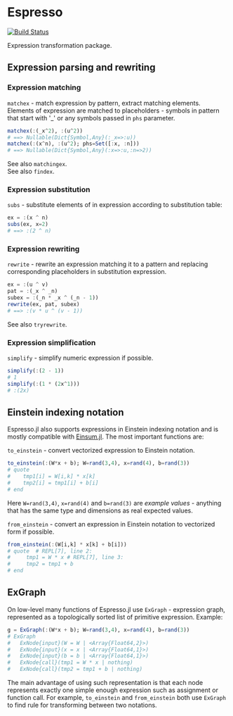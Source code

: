 # Espresso

[![Build Status](https://travis-ci.org/dfdx/Espresso.jl.svg?branch=master)](https://travis-ci.org/dfdx/Espresso.jl)

Expression transformation package. 

## Expression parsing and rewriting

### Expression matching

`matchex` - match expression by pattern, extract matching elements.
Elements of expression are matched to placeholders - symbols in pattern
that start with '_' or any symbols passed in `phs` parameter.

```julia
matchex(:(_x^2), :(u^2))
# ==> Nullable(Dict{Symbol,Any}(:_x=>:u))
matchex(:(x^n), :(u^2); phs=Set([:x, :n]))
# ==> Nullable(Dict{Symbol,Any}(:x=>:u,:n=>2))
```

See also `matchingex`.  
See also `findex`.

### Expression substitution

`subs` - substitute elements of in expression according to substitution table:

```julia
ex = :(x ^ n)
subs(ex, x=2)
# ==> :(2 ^ n)
```

### Expression rewriting

`rewrite` - rewrite an expression matching it to a pattern and replacing
corresponding placeholders in substitution expression. 

```julia
ex = :(u ^ v)
pat = :(_x ^ _n)
subex = :(_n * _x ^ (_n - 1))
rewrite(ex, pat, subex)
# ==> :(v * u ^ (v - 1))
```

See also `tryrewrite`.

### Expression simplification

`simplify` - simplify numeric expression if possible.

```julia
simplify(:(2 - 1))
# 1
simplify(:(1 * (2x^1)))
# :(2x)
```

## Einstein indexing notation

Espresso.jl also supports expressions in Einstein indexing notation and is mostly compatible with [Einsum.jl](https://github.com/ahwillia/Einsum.jl). The most important functions are:

`to_einstein` - convert vectorized expression to Einstein notation.

```julia
to_einstein(:(W*x + b); W=rand(3,4), x=rand(4), b=rand(3))
# quote
#    tmp1[i] = W[i,k] * x[k]
#    tmp2[i] = tmp1[i] + b[i]
# end
```

Here `W=rand(3,4)`, `x=rand(4)` and `b=rand(3)` are _example values_ - anything that has the same type and dimensions as real expected values.

`from_einstein` - convert an expression in Einstein notation to vectorized form if possible.

```julia
from_einstein(:(W[i,k] * x[k] + b[i]))
# quote  # REPL[7], line 2:
#     tmp1 = W * x # REPL[7], line 3:
#     tmp2 = tmp1 + b
# end
```

## ExGraph

On low-level many functions of Espresso.jl use `ExGraph` - expression graph, represented as a topologically sorted list of primitive expression. Example:

```julia
g = ExGraph(:(W*x + b); W=rand(3,4), x=rand(4), b=rand(3))
# ExGraph
#   ExNode{input}(W = W | <Array{Float64,2}>)
#   ExNode{input}(x = x | <Array{Float64,1}>)
#   ExNode{input}(b = b | <Array{Float64,1}>)
#   ExNode{call}(tmp1 = W * x | nothing)
#   ExNode{call}(tmp2 = tmp1 + b | nothing)
```

The main advantage of using such representation is that each node represents exactly one simple enough expression such as assignment or function call. For example, `to_einstein` and `from_einstein` both use `ExGraph` to find rule for transforming between two notations.